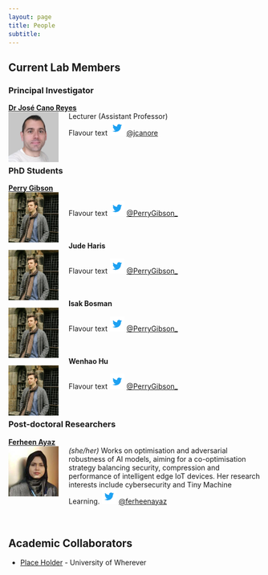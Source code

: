 ```yaml
---
layout: page
title: People
subtitle: 
---
```


## Current Lab Members

### Principal Investigator
**[Dr José Cano Reyes](http://www.dcs.gla.ac.uk/~josecr/)** <br> <img src="/assets/img/people/jose_small_new.png" width="100px" style="float: left; margin-right: 20px;"> Lecturer (Assistant Professor)  
  Flavour text 
<img src="/assets/img/Twitter_Logo_Blue.png" width="30px"> [@jcanore](https://twitter.com/jcanore)
<br><br>
<br>  

### PhD Students
**[Perry Gibson](https://gibsonic.org)** <br>  <img src="/assets/img/people/pg_profile.jpg" width="100px" style="float: left; margin-right: 20px;">  
Flavour text
<img src="/assets/img/Twitter_Logo_Blue.png" width="30px"> [@PerryGibson_](https://twitter.com/PerryGibson_)
<br><br>
<br>

**Jude Haris** <br>  <img src="/assets/img/people/pg_profile.jpg" width="100px" style="float: left; margin-right: 20px;">  
Flavour text
<img src="/assets/img/Twitter_Logo_Blue.png" width="30px"> [@PerryGibson_](https://twitter.com/PerryGibson_)
<br><br>
<br>

**Isak Bosman** <br>  <img src="/assets/img/people/pg_profile.jpg" width="100px" style="float: left; margin-right: 20px;">  
Flavour text
<img src="/assets/img/Twitter_Logo_Blue.png" width="30px"> [@PerryGibson_](https://twitter.com/PerryGibson_)
<br><br>
<br>

**Wenhao Hu** <br>  <img src="/assets/img/people/pg_profile.jpg" width="100px" style="float: left; margin-right: 20px;">  
Flavour text
<img src="/assets/img/Twitter_Logo_Blue.png" width="30px"> [@PerryGibson_](https://twitter.com/PerryGibson_)
<br><br>
<br>

### Post-doctoral Researchers
**[Ferheen Ayaz](https://www.linkedin.com/in/ferheen-ayaz-5631a71a7/)** <br>  <img src="/assets/img/people/Ferheen_Ayaz.jpg" width="100px" style="float: left; margin-right: 20px;">
_(she/her)_ Works on optimisation and adversarial robustness of AI models, aiming for a co-optimisation strategy balancing security, compression and performance of intelligent edge IoT devices. Her research interests include cybersecurity and Tiny Machine Learning.
<img src="/assets/img/Twitter_Logo_Blue.png" width="30px"> [@ferheenayaz](https://twitter.com/@ferheenayaz)
<br><br>
<br>
  
## Academic Collaborators
- [Place Holder](https://example.com/) - University of Wherever


<!-- ## Past Lab Members  -->

<!-- ### Research Interns -->
<!-- - Some Guy -->
<!-- - Someone else (now @ company) -->
